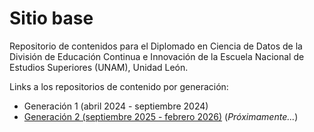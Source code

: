# Sitio base

Repositorio de contenidos para el Diplomado en Ciencia de Datos de la División de Educación Continua e Innovación de la Escuela Nacional de Estudios Superiores (UNAM), Unidad León.

Links a los repositorios de contenido por generación:

- Generación 1 (abril 2024 - septiembre 2024)
- [Generación 2 (septiembre 2025 - febrero 2026)]() (_Próximamente..._)
